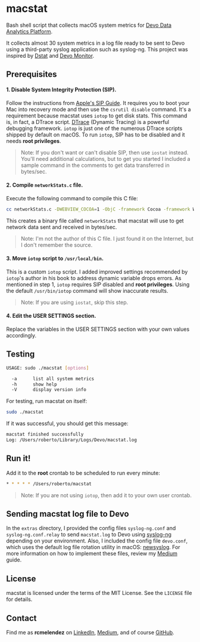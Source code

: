 # macstat
Bash shell script that collects macOS system metrics for [Devo Data Analytics Platform](http://devo.com).

It collects almost 30 system metrics in a log file ready to be sent to Devo using a third-party syslog application such as syslog-ng. This project was inspired by [Dstat](https://github.com/dstat-real/dstat) and [Devo Monitor](https://docs.devo.com/confluence/ndt/sending-data-to-devo/event-sources/unix-like-machines/configuration-packages-for-nix).


## Prerequisites

#### 1. Disable System Integrity Protection (SIP). 
   Follow the instructions from [Apple's SIP Guide](https://developer.apple.com/library/archive/documentation/Security/Conceptual/System_Integrity_Protection_Guide/ConfiguringSystemIntegrityProtection/ConfiguringSystemIntegrityProtection.html). It requires you to boot your Mac into recovery mode and then use the `csrutil disable` command. 
   It's a requirement because macstat uses `iotop` to get disk stats. This command is, in fact, a DTrace script. [DTrace](http://www.brendangregg.com/dtrace.html) (Dynamic Tracing) is a powerful debugging framework. `iotop` is just one of the numerous DTrace scripts shipped by default on macOS. To run `iotop`, SIP has to be disabled and it needs __root privileges__.
   
   > Note: If you don't want or can't disable SIP, then use `iostat` instead. You'll need additional calculations, but to get you started I included a sample command in the comments to get data transferred in bytes/sec.

#### 2. Compile `networkStats.c` file.
   Execute the following command to compile this C file: 
   ```sh
   cc networkStats.c -DWEBVIEW_COCOA=1 -ObjC -framework Cocoa -framework WebKit -o networkStats
   ```
   This creates a binary file called `networkStats` that macstat will use to get network data sent and received in bytes/sec.
   
> Note: I'm not the author of this C file. I just found it on the Internet, but I don't remember the source.
   
#### 3. Move `iotop` script to `/usr/local/bin`.
This is a custom `iotop` script. I added improved settings recommended by `iotop`'s author in his book to address dynamic variable drops errors. As mentioned in step 1, `iotop` requires SIP disabled and __root privileges__. Using the default `/usr/bin/iotop` command will show inaccurate results. 
> Note: If you are using `iostat`, skip this step.

#### 4. Edit the USER SETTINGS section.
Replace the variables in the USER SETTINGS section with your own values accordingly. 


## Testing
```sh
USAGE: sudo ./macstat [options]

  -a      list all system metrics
  -h      show help 
  -V      display version info
```

For testing, run macstat on itself: 
```sh
sudo ./macstat
```
If it was successful, you should get this message: 
```sh
macstat finished successfully
Log: /Users/roberto/Library/Logs/Devo/macstat.log
```


## Run it!
Add it to the __root__ crontab to be scheduled to run every minute:
```sh
* * * * * /Users/roberto/macstat
```
> Note: If you are not using `iotop`, then add it to your own user crontab.


## Sending macstat log file to Devo
In the `extras` directory, I provided the config files `syslog-ng.conf` and `syslog-ng.conf.relay` to send `macstat.log` to Devo using [syslog-ng](https://github.com/syslog-ng/syslog-ng) depending on your environment. Also, I included the config file `devo.conf`, which uses the default log file rotation utility in macOS: [newsyslog](https://www.freebsd.org/cgi/man.cgi?query=newsyslog.conf&sektion=5&manpath=FreeBSD+12.1-RELEASE+and+Ports). For more information on how to implement these files, review my [Medium](https://medium.com/@rcmelendez/macos-monitoring-with-devo-422e502937bd) guide.


## License
macstat is licensed under the terms of the MIT License. See the `LICENSE` file for details.


## Contact
Find me as __rcmelendez__ on [LinkedIn](https://www.linkedin.com/in/rcmelendez/), [Medium](https://medium.com/@rcmelendez), and of course [GitHub](https://github.com/rcmelendez/).

